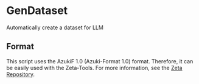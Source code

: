 # GenDataset
Automatically create a dataset for LLM

## Format
This script uses the AzukiF 1.0 (Azuki-Format 1.0) format.
Therefore, it can be easily used with the Zeta-Tools.
For more information, see the [Zeta Repository](https://github.com/DiamondGotCat/Zeta).
